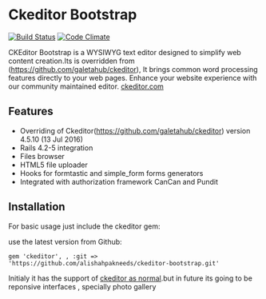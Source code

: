 # Ckeditor Bootstrap

[![Build Status](https://semaphoreci.com/api/v1/projects/9c3e4e36-9716-4362-aaa5-ef9644c72313/565007/badge.svg)](https://semaphoreci.com/igor-galeta/ckeditor)
[![Code Climate](https://codeclimate.com/github/galetahub/ckeditor/badges/gpa.svg)](https://codeclimate.com/github/galetahub/ckeditor)

CKEditor Bootstrap is a WYSIWYG text editor designed to simplify web content creation.Its is overridden  from (https://github.com/galetahub/ckeditor), It brings common word processing features directly to your web pages. Enhance your website experience with our community maintained editor.
[ckeditor.com](http://ckeditor.com/)

##  Features

* Overriding of Ckeditor(https://github.com/galetahub/ckeditor) version 4.5.10 (13 Jul 2016)
* Rails 4.2-5 integration
* Files browser
* HTML5 file uploader
* Hooks for formtastic and simple_form forms generators
* Integrated with authorization framework CanCan and Pundit

## Installation

For basic usage just include the ckeditor gem:


use the latest version from Github:

```
gem 'ckeditor', , :git => 'https://github.com/alishahpakneeds/ckeditor-bootstrap.git'
```

Initialy it has the support of  [ckeditor as normal](https://github.com/galetahub/ckeditor).but in future its going to be reponsive interfaces , specially photo gallery


